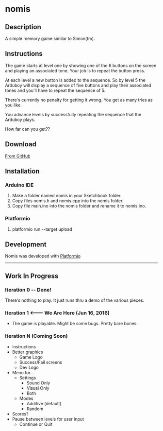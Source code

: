 nomis
=====

## Description
A simple memory game similar to Simon(tm).

## Instructions
The game starts at level one by showing one of the 6 buttons on the screen
and playing an associated tone. Your job is to repeat the button press.

At each level a new button is added to the sequence. So by level 5 the Arduboy
will display a sequence of five buttons and play their associated tones and
you'll have to repeat the sequence of 5.

There's currently no penalty for getting it wrong. You get as many tries as you
like.

You advance levels by successfully repeating the sequence that the Arduboy plays.

How far can you get??

## Download
[From GitHub](https://github.com/ccaroon/arduino/tree/master/arduboy/nomis)

## Installation
### Arduino IDE
1. Make a folder named nomis in your Sketchbook folder.
2. Copy files nomis.h and nomis.cpp into the nomis folder.
3. Copy file main.ino into the nomis folder and rename it to nomis.ino.

### Platformio
1. platformio run --target upload

## Development
Nomis was developed with [Platformio](http://platformio.org)

-----

## Work In Progress

### Iteration 0 -- Done!
There's nothing to play. It just runs thru a demo of the various pieces.

### Iteration 1 <--- We Are Here (Jun 16, 2016)
* The game is playable. Might be some bugs. Pretty bare bones.

### Iteration N (Coming Soon)
* Instructions
* Better graphics
    - Game Logo
    - Success/Fail screens
    - Dev Logo
* Menu for...
    - Settings
        - Sound Only
        - Visual Only
        - Both
    - Modes
        - Additive (default)
        - Random
* Scores?
* Pause between levels for user input
    - Continue or Quit
